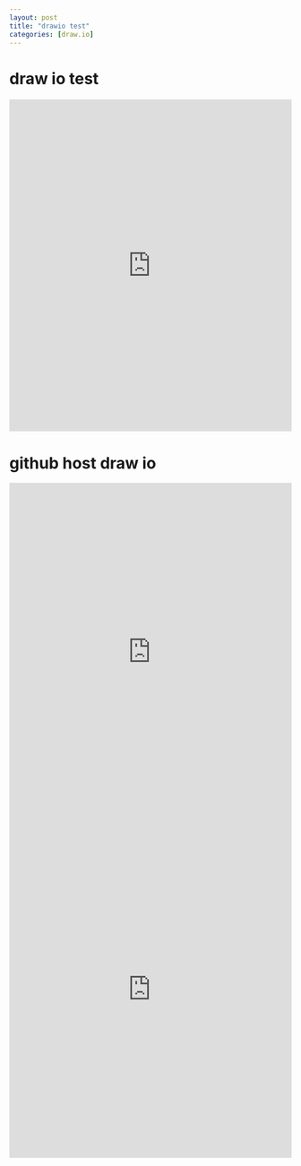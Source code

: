 ```yaml
---
layout: post
title: "drawio test"
categories: [draw.io]
---
```

# draw io test

<div class="mxgraph" style="max-width:100%;border:1px solid transparent;" data-mxgraph="{&quot;highlight&quot;:&quot;#0000ff&quot;,&quot;nav&quot;:true,&quot;resize&quot;:true,&quot;toolbar&quot;:&quot;zoom layers lightbox&quot;,&quot;edit&quot;:&quot;_blank&quot;,&quot;xml&quot;:&quot;&lt;mxfile host=\&quot;www.draw.io\&quot; modified=\&quot;2020-08-27T01:30:57.917Z\&quot; agent=\&quot;5.0 (Macintosh; Intel Mac OS X 10_15_5) AppleWebKit/537.36 (KHTML, like Gecko) Chrome/84.0.4147.135 Safari/537.36\&quot; etag=\&quot;m8OY4zf9WrFOLqrjJGOz\&quot; version=\&quot;13.6.5\&quot; type=\&quot;device\&quot;&gt;&lt;diagram id=\&quot;9OF7Apnmmklj5Lpjgvty\&quot; name=\&quot;Page-1\&quot;&gt;tZRBT4MwFIB/DUcTaAXn1W3qZUazg/HY0DfapKXkrQzw11ukheGyzCV6onzv9bX9+iCiS90+IavExnBQEYl5G9FVRAiJs8w9etINJInv6UAKlNyzCWzlJ4RET2vJYT9LtMYoK6s5zE1ZQm5njCGaZp62M2q+asUKOAHbnKlT+i65FQNdpPHEn0EWIqycxD6iWUj2YC8YN80RouuILtEYO4x0uwTV2wtehnmPZ6LjxhBK+5sJHSekWXzUb4fbrkW60asXeeOrHJiq/YH9Zm0XDKCpSw59kTiiD42QFrYVy/to4y7dMWG1cm+JG/pygBbas/tMxtO7vgGjwWLnUkLT3HlhvmXGVmgm/0mQKo7cZ54xf+XFWHqy4gZezBWSyGVJ7nKrfuiOyZQCZQpk2vmoAKXbBODP2OsUuOR0J1sIX8YfOU6zueOU/p9j9zo1+Xfs6F9B118=&lt;/diagram&gt;&lt;/mxfile&gt;&quot;}"></div>
<script type="text/javascript" src="https://www.draw.io/js/viewer-static.min.js"></script>

<iframe frameborder="0" style="width:100%;height:593px;" src="https://viewer.diagrams.net/?highlight=0000ff&edit=_blank&layers=1&nav=1&title=Untitled.html#RxZRBb4IwFIB%2FDcctpRWn16nbDnNu8bDsWOkTGgsltQjs169IC6IxamKyE%2B33Xh%2Ft1wcemSTlq6JZPJcMhIcRKz0y9TDGaDg0j5pUDfHRmDQkUpxZ1oEl%2FwWXaGnOGWx7iVpKoXnWh6FMUwh1j1GlZNFPW0vRf2tGIzgBy5CKU%2FrNmY4bOgpQx9%2BAR7F7s49sJKEu2YJtTJksDhCZeWSipNTNKCknIGp7zkuz7uVMtN2YglRfs6BiGBejn%2FxrN6hKRebJ9IM%2F2Co7KnJ7YLtZXTkDSuYpg7oI8shzEXMNy4yGdbQwl25YrBNhZr4Z2nKgNJRn9%2Bm3pzd9AzIBrSqT4prmyQqzLdO2QtH5953U%2BMD90DJqrzxqS3dWzMCKuUESvizJXG5WD80xqRAgZKRoYnxkoLjZBKjj2GcXuOR0zUtwX8adHAfDvuOA%2FLdjcr3jMF%2FBZWurpm3fVy2g4SbaN%2FMi14KnTiejarMwZbiuZaBHFPQh3tN7NfeR%2BMH4SvGj28Wbafd32ccOftJk9gc%3D"></iframe>

# github host draw io
<iframe frameborder="0" style="width:100%;height:603px;" src="https://viewer.diagrams.net/?highlight=0000ff&edit=https%3A%2F%2Fapp.diagrams.net%2F%23Hf23505106%252Fdrawio%252Fmaster%252FUntitled%2520Diagram.drawio&layers=1&nav=1&title=Untitled%20Diagram.drawio#RzZRbT4MwFIB%2FDY8m0G6Ir25zXjITswejbw090iaFsq7c%2FPUWaQfNNCEmGp9ov56eHr4eCPAqb7eKlGwnKYgAhbQN8DpACIVxbB496QYShVd4IJni1LIR7Pk7uEBLK07h6AVqKYXmpQ9TWRSQao8RpWTjh71J4Z9akgzOwD4l4pw%2Bc6rZQJNlOPJb4BlzJ0ehXcmJC7bgyAiVzQThTYBXSko9jPJ2BaK357wM%2B26%2BWT0VpqDQczZ0FKEmeame6kXXKrzL14%2F8wmapiajsC9tidecMKFkVFPokYYCvG8Y17EuS9quNuXTDmM6FmUVmeF6UOwGUhnaCbJFbkDlo1ZkQ1zSXVphtmVMrNKP%2FyEllE%2FexZcReeXZKPVoxAyvma0nofp081HJRVYflq64PRdjezZFkspiOhD8RhGNf0BLNFJT8liD0vwRFV76gxdwO%2BoEgMx0%2F4c%2B1yZ8Qbz4A"></iframe>

<iframe frameborder="0" style="width:100%;height:603px;" src="https://viewer.diagrams.net/?highlight=0000ff&edit=https%3A%2F%2Fapp.diagrams.net%2F%23Hf23505106%252Fdrawio%252Fmaster%252FUntitled%2520Diagram.drawio&layers=1&nav=1&title=Untitled%20Diagram.drawio#RzZRbT4MwFIB%2FDY8m0G6Ir25zXjITswejbw090iaFsq7c%2FPUWaQfNNCEmGp9ov56eHr4eCPAqb7eKlGwnKYgAhbQN8DpACIVxbB496QYShVd4IJni1LIR7Pk7uEBLK07h6AVqKYXmpQ9TWRSQao8RpWTjh71J4Z9akgzOwD4l4pw%2Bc6rZQJNlOPJb4BlzJ0ehXcmJC7bgyAiVzQThTYBXSko9jPJ2BaK357wM%2B26%2BWT0VpqDQczZ0FKEmeame6kXXKrzL14%2F8wmapiajsC9tidecMKFkVFPokYYCvG8Y17EuS9quNuXTDmM6FmUVmeF6UOwGUhnaCbJFbkDlo1ZkQ1zSXVphtmVMrNKP%2FyEllE%2FexZcReeXZKPVoxAyvma0nofp081HJRVYflq64PRdjezZFkspiOhD8RhGNf0BLNFJT8liD0vwRFV76gxdwO%2BoEgMx0%2F4c%2B1yZ8Qbz4A"></iframe>